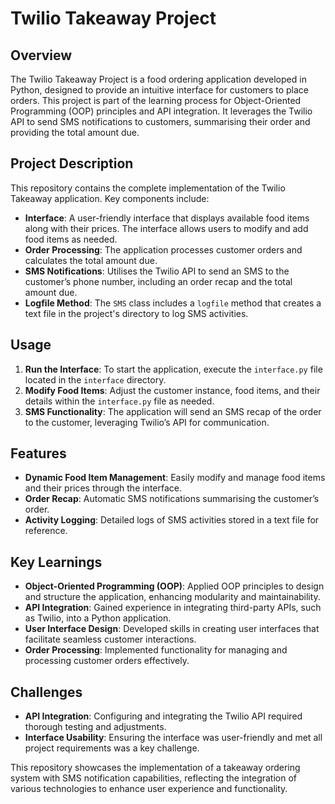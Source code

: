 # Twilio Takeaway Project

## Overview

The Twilio Takeaway Project is a food ordering application developed in Python, designed to provide an intuitive interface for customers to place orders. This project is part of the learning process for Object-Oriented Programming (OOP) principles and API integration. It leverages the Twilio API to send SMS notifications to customers, summarising their order and providing the total amount due. 

## Project Description

This repository contains the complete implementation of the Twilio Takeaway application. Key components include:

- **Interface**: A user-friendly interface that displays available food items along with their prices. The interface allows users to modify and add food items as needed.
- **Order Processing**: The application processes customer orders and calculates the total amount due.
- **SMS Notifications**: Utilises the Twilio API to send an SMS to the customer’s phone number, including an order recap and the total amount due.
- **Logfile Method**: The `SMS` class includes a `logfile` method that creates a text file in the project's directory to log SMS activities.

## Usage

1. **Run the Interface**: To start the application, execute the `interface.py` file located in the `interface` directory.
2. **Modify Food Items**: Adjust the customer instance, food items, and their details within the `interface.py` file as needed.
3. **SMS Functionality**: The application will send an SMS recap of the order to the customer, leveraging Twilio’s API for communication.

## Features

- **Dynamic Food Item Management**: Easily modify and manage food items and their prices through the interface.
- **Order Recap**: Automatic SMS notifications summarising the customer’s order.
- **Activity Logging**: Detailed logs of SMS activities stored in a text file for reference.

## Key Learnings

- **Object-Oriented Programming (OOP)**: Applied OOP principles to design and structure the application, enhancing modularity and maintainability.
- **API Integration**: Gained experience in integrating third-party APIs, such as Twilio, into a Python application.
- **User Interface Design**: Developed skills in creating user interfaces that facilitate seamless customer interactions.
- **Order Processing**: Implemented functionality for managing and processing customer orders effectively.

## Challenges

- **API Integration**: Configuring and integrating the Twilio API required thorough testing and adjustments.
- **Interface Usability**: Ensuring the interface was user-friendly and met all project requirements was a key challenge.

This repository showcases the implementation of a takeaway ordering system with SMS notification capabilities, reflecting the integration of various technologies to enhance user experience and functionality.

